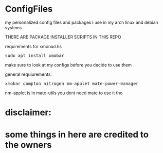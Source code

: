 # ConfigFiles
my personalized config files and packages i use in my arch linux and debian systems


THERE ARE PACKAGE INSTALLER SCRIPTS IN THIS REPO

requirements for xmonad.hs
<pre>
sudo apt install xmobar
</pre>

make sure to look at my configs before you decide to use them 

general requiurements:
<pre>
xmobar compton nitrogen nm-applet mate-power-manager 
</pre>

nm-applet is in mate-utils you dont need mate to use it tho 

# disclaimer:
# some things in here are credited to the owners

